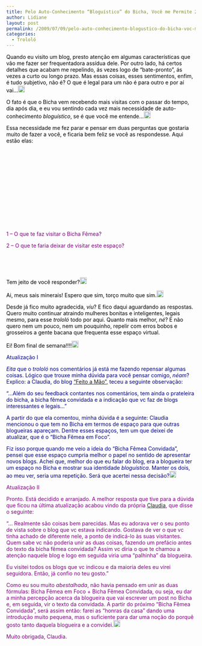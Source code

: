 ```yaml
---
title: Pelo Auto-Conhecimento “Bloguístico” do Bicha, Você me Permite 2 Questões? :o
author: Lidiane
layout: post
permalink: /2009/07/09/pelo-auto-conhecimento-blogustico-do-bicha-voc-me-permite-2-questes-o/
categories:
  - Trololó
---
```

<span style="color: #000000;">Quando eu visito um blog, presto atenção em algumas características que vão me fazer ser frequentadora assídua dele. Por outro lado, há certos detalhes que acabam me repelindo, ás vezes logo de “bate-pronto”, ás vezes a curto ou longo prazo. Mas essas coisas, esses sentimentos, enfim, é tudo subjetivo, não é? O que é legal para um não é para outro e por aí vai…<a href="https://www.trololodemulher.com.br/2009/07/emoticoneyebrow3.gif"><img style="display: inline;" title="EmoticonEyebrow" src="https://www.trololodemulher.com.br/2009/07/emoticoneyebrow_thumb3.gif" alt="EmoticonEyebrow" width="18" height="18" /></a> </span>

<span style="color: #000000;">O fato é que o Bicha vem recebendo mais visitas com o passar do tempo, dia após dia, e eu vou sentindo cada vez mais necessidade de auto-conhecimento <em>bloguístico</em>, se é que você me entende…<a href="https://www.trololodemulher.com.br/2009/07/emoticonhappy7.gif"><img style="display: inline;" title="EmoticonHappy" src="https://www.trololodemulher.com.br/2009/07/emoticonhappy_thumb7.gif" alt="EmoticonHappy" width="18" height="18" /></a> </span>

<span style="color: #000000;">Essa necessidade me fez parar e pensar em duas perguntas que gostaria muito de fazer a você, e ficaria bem feliz se você as respondesse. Aqui estão elas:</span>

<span style="color: #000000;"> </span>

<span style="color: #000000;"> </span>

<span style="color: #000000;"> </span>

<span style="color: #000000;"> </span>

<span style="color: #000000;"> </span>

<span style="color: #000000;"> </span>

<span style="color: #800080;"> </span>

<span style="color: #800080;">1 – O que te faz visitar o Bicha Fêmea?</span>

<span style="color: #800080;">2 – O que te faria deixar de visitar este espaço?</span>

<span style="color: #000000;"> </span>

<span style="color: #000000;"> </span>

<span style="color: #000000;">Tem jeito de você responder?<a href="https://www.trololodemulher.com.br/2009/07/emoticonshy.gif"><img style="display: inline;" title="EmoticonShy" src="https://www.trololodemulher.com.br/2009/07/emoticonshy_thumb.gif" alt="EmoticonShy" width="18" height="18" /></a> </span>

<span style="color: #000000;">Ai, meus sais minerais! Espero que sim, torço muito que sim.<a href="https://www.trololodemulher.com.br/2009/07/emoticonconfused2.gif"><img style="display: inline;" title="EmoticonConfused" src="https://www.trololodemulher.com.br/2009/07/emoticonconfused_thumb2.gif" alt="EmoticonConfused" width="18" height="18" /></a> </span>

<span style="color: #000000;">Desde já fico muito agradecida, <em>viu</em>? E fico daqui aguardando as respostas. Quero muito continuar atraindo mulheres bonitas e inteligentes, legais mesmo, para esse <em>trololó</em> todo por aqui. Quanto mais melhor, <em>né</em>? E não quero nem um pouco, nem um pouquinho, repelir com erros bobos e grosseiros a gente bacana que frequenta esse espaço virtual.</span>

<span style="color: #000000;">Ei! Bom final de semana!!!!<a href="https://www.trololodemulher.com.br/2009/07/emoticonbigsmile5.gif"><img style="display: inline;" title="EmoticonBigSmile" src="https://www.trololodemulher.com.br/2009/07/emoticonbigsmile_thumb5.gif" alt="EmoticonBigSmile" width="18" height="18" /></a> </span>

<span style="color: #000080;">Atualização I</span>

<span style="color: #000080;"><em>Eita</em> que o <em>trololó</em> nos comentários já está me fazendo repensar algumas coisas. Lógico que trouxe minha dúvida para você pensar comigo, <em>néam</em>? Explico: a Claudia, do blog</span> <a href="http://claudinha-feitoamo.blogspot.com/" target="_blank" rel="noopener noreferrer">“Feito a Mão”,</a> <span style="color: #000080;">teceu a seguinte observação:</span>

<span style="color: #000080;">“&#8230;Além do seu feedback contantes nos comentários, tem ainda o prateleira do bicha, a bicha fêmea convidada e a indicação que vc faz de blogs interessantes e legais&#8230;”</span>

<span style="color: #000080;">A partir do que ela comentou, minha dúvida é a seguinte: Claudia mencionou o que tem no Bicha em termos de espaço para que outras blogueiras apareçam. Dentre esses espaços, tem um que deixei de atualizar, que é o “Bicha Fêmea em Foco”. </span>

<span style="color: #000080;">Fiz isso porque quando me veio a ideia do “Bicha Fêmea Convidada”, pensei que esse espaço cumpria melhor o papel no sentido de apresentar novos blogs. Achei que, melhor do que eu falar do blog, era a blogueira ter um espaço no Bicha e mostrar sua identidade <em>bloguística</em>. Manter os dois, ao meu ver, seria uma repetição. Será que acertei nessa decisão?</span>[<img style="display: inline;" title="EmoticonEyebrow" src="https://www.trololodemulher.com.br/2009/07/emoticoneyebrow_thumb4.gif" alt="EmoticonEyebrow" width="18" height="18" />](https://www.trololodemulher.com.br/2009/07/emoticoneyebrow4.gif)

<span style="color: #800080;">Atualização II</span>

<span style="color: #800080;">Pronto. Está decidido e arranjado. A melhor resposta que tive para a dúvida que ficou na última atualização acabou vindo da própria</span> <a href="http://claudinha-feitoamo.blogspot.com/" target="_blank" rel="noopener noreferrer">Claudia</a><span style="color: #800080;">, que disse o seguinte:</span>

<span style="color: #800080;">“… Realmente são coisas bem parecidas. Mas eu adorava ver o seu ponto de vista sobre o blog que vc estava indicando. Gostava de ver o que vc tinha achado de diferente nele, a ponto de indicá-lo às suas visitantes. Quem sabe vc não poderia unir as duas coisas, fazendo um prefácio antes do texto da bicha fêmea convidada? Assim vc diria o que te chamou a atenção naquele blog e logo em seguida viria uma &#8220;palhinha&#8221; da blogueira. </span>

<span style="color: #800080;">Eu visitei todos os blogs que vc indicou e da maioria deles eu virei seguidora. Então, já confio no teu gosto.”</span>

<span style="color: #800080;">Como eu sou muito <em>abestalhada</em>, não havia pensado em unir as duas fórmulas: Bicha Fêmea em Foco + Bicha Fêmea Convidada, ou seja, eu dar a minha percepção acerca da blogueira que vai escrever um post no Bicha e, em seguida, vir o texto da convidada. A partir do próximo “Bicha Fêmea Convidada”, será assim então: farei as “honras da casa” dando uma introdução muito pequena, mas o suficiente para dar uma noção do porquê gosto tanto daquela blogueira e a convidei.<a href="https://www.trololodemulher.com.br/2009/07/emoticonwink6.gif"><img style="display: inline;" title="EmoticonWink" src="https://www.trololodemulher.com.br/2009/07/emoticonwink_thumb6.gif" alt="EmoticonWink" width="18" height="18" /></a> </span>

<span style="color: #800080;">Muito obrigada,</span> <span style="color: #800080;">Claudia.</span>